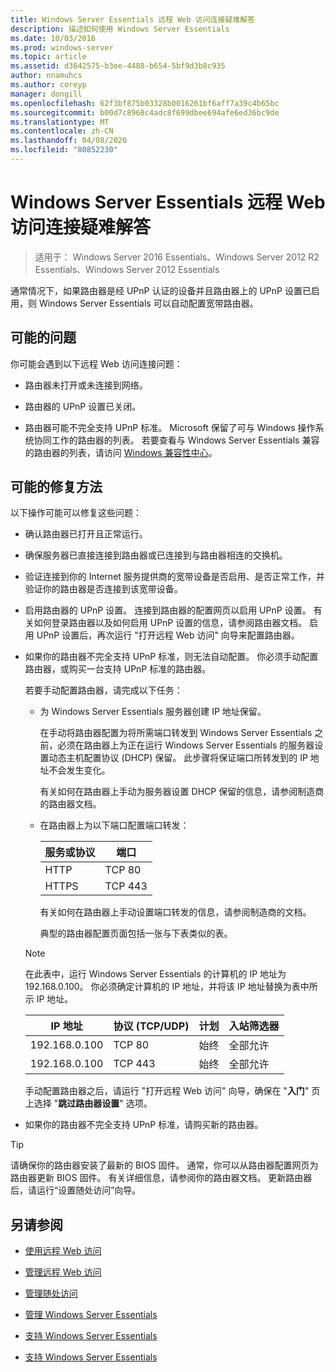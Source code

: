 ```yaml
---
title: Windows Server Essentials 远程 Web 访问连接疑难解答
description: 描述如何使用 Windows Server Essentials
ms.date: 10/03/2016
ms.prod: windows-server
ms.topic: article
ms.assetid: d3642575-b3ee-4488-b654-5bf9d3b8c935
author: nnamuhcs
ms.author: coreyp
manager: dongill
ms.openlocfilehash: 62f3bf875b03328b0016261bf6aff7a39c4b65bc
ms.sourcegitcommit: b00d7c8968c4adc8f699dbee694afe6ed36bc9de
ms.translationtype: MT
ms.contentlocale: zh-CN
ms.lasthandoff: 04/08/2020
ms.locfileid: "80852230"
---
```

# <a name="troubleshoot-remote-web-access-connectivity-in-windows-server-essentials"></a>Windows Server Essentials 远程 Web 访问连接疑难解答
 
>适用于： Windows Server 2016 Essentials、Windows Server 2012 R2 Essentials、Windows Server 2012 Essentials
  
 通常情况下，如果路由器是经 UPnP 认证的设备并且路由器上的 UPnP 设置已启用，则 Windows Server Essentials 可以自动配置宽带路由器。  
  
## <a name="possible-issues"></a>可能的问题  
 你可能会遇到以下远程 Web 访问连接问题：  
  
-   路由器未打开或未连接到网络。  
  
-   路由器的 UPnP 设置已关闭。  
  
-   路由器可能不完全支持 UPnP 标准。 Microsoft 保留了可与 Windows 操作系统协同工作的路由器的列表。 若要查看与 Windows Server Essentials 兼容的路由器的列表，请访问 [Windows 兼容性中心](https://www.microsoft.com/windows/compatibility/CompatCenter/Home)。  
  
## <a name="possible-fixes"></a>可能的修复方法  
 以下操作可能可以修复这些问题：  
  
- 确认路由器已打开且正常运行。  
  
- 确保服务器已直接连接到路由器或已连接到与路由器相连的交换机。  
  
- 验证连接到你的 Internet 服务提供商的宽带设备是否启用、是否正常工作，并验证你的路由器是否连接到该宽带设备。  
  
- 启用路由器的 UPnP 设置。 连接到路由器的配置网页以启用 UPnP 设置。 有关如何登录路由器以及如何启用 UPnP 设置的信息，请参阅路由器文档。 启用 UPnP 设置后，再次运行 "打开远程 Web 访问" 向导来配置路由器。  
  
- 如果你的路由器不完全支持 UPnP 标准，则无法自动配置。 你必须手动配置路由器，或购买一台支持 UPnP 标准的路由器。  
  
   若要手动配置路由器，请完成以下任务：  
  
  - 为 Windows Server Essentials 服务器创建 IP 地址保留。  
  
     在手动将路由器配置为将所需端口转发到 Windows Server Essentials 之前，必须在路由器上为正在运行 Windows Server Essentials 的服务器设置动态主机配置协议 (DHCP) 保留。 此步骤将保证端口所转发到的 IP 地址不会发生变化。  
  
     有关如何在路由器上手动为服务器设置 DHCP 保留的信息，请参阅制造商的路由器文档。  
  
  - 在路由器上为以下端口配置端口转发：  
  
    |服务或协议|端口|  
    |-------------------------|----------|  
    |HTTP|TCP 80|  
    |HTTPS|TCP 443|  
  
    有关如何在路由器上手动设置端口转发的信息，请参阅制造商的文档。  
  
    典型的路由器配置页面包括一张与下表类似的表。  
  
  > [!NOTE]
  >  在此表中，运行 Windows Server Essentials 的计算机的 IP 地址为 192.168.0.100。 你必须确定计算机的 IP 地址，并将该 IP 地址替换为表中所示 IP 地址。  
  
  |IP 地址|协议 (TCP/UDP)|计划|入站筛选器|  
  |----------------|---------------------------|--------------|--------------------|  
  |192.168.0.100|TCP 80|始终|全部允许|  
  |192.168.0.100|TCP 443|始终|全部允许|  
  
   手动配置路由器之后，请运行 "打开远程 Web 访问" 向导，确保在 "**入门**" 页上选择 "**跳过路由器设置**" 选项。  
  
- 如果你的路由器不完全支持 UPnP 标准，请购买新的路由器。  
  
> [!TIP]
>  请确保你的路由器安装了最新的 BIOS 固件。 通常，你可以从路由器配置网页为路由器更新 BIOS 固件。 有关详细信息，请参阅你的路由器文档。 更新路由器后，请运行“设置随处访问”向导。  
  
## <a name="see-also"></a>另请参阅  
  
-   [使用远程 Web 访问](../use/Use-Remote-Web-Access-in-Windows-Server-Essentials.md)  
  
-   [管理远程 Web 访问](../manage/Manage-Remote-Web-Access-in-Windows-Server-Essentials.md)  
  
-   [管理随处访问](../manage/Manage-Anywhere-Access-in-Windows-Server-Essentials.md)  
  
-   [管理 Windows Server Essentials](../manage/Manage-Windows-Server-Essentials.md)  
  

-   [支持 Windows Server Essentials](Support-Windows-Server-Essentials.md)

-   [支持 Windows Server Essentials](../support/Support-Windows-Server-Essentials.md)

